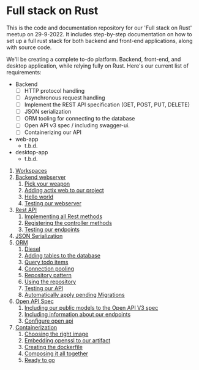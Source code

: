 # Full stack on Rust

This is the code and documentation repository for our 'Full stack on Rust' meetup on 29-9-2022.
It includes step-by-step documentation on how to set up a full rust stack for both backend and front-end applications, along with source code.

We'll be creating a complete to-do platform. Backend, front-end, and desktop application, while relying fully on Rust.
Here's our current list of requirements:
* Backend
  * [ ] HTTP protocol handling
  * [ ] Asynchronous request handling
  * [ ] Implement the REST API specification (GET, POST, PUT, DELETE)
  * [ ] JSON serialization
  * [ ] ORM tooling for connecting to the database
  * [ ] Open API v3 spec / including swagger-ui.
  * [ ] Containerizing our API
* web-app
    * t.b.d.
* desktop-app
    * t.b.d.

1. [Workspaces](01-workspaces)
2. [Backend webserver](02-backend-webserver)
    1. [Pick your weapon](02-backend-webserver/README.md#pick-your-weapon)
    1. [Adding actix web to our project](02-backend-webserver/README.md#Adding-actix-web-to-our-project)
    1. [Hello world](02-backend-webserver/README.md#hello-world)
    1. [Testing our webserver](02-backend-webserver/README.md#testing-our-webserver)
3. [Rest API](03-rest-api)
    1. [Implementing all Rest methods](03-rest-api/README.md#Implementing-all-Rest-methods)
    2. [Registering the controller methods](03-rest-api/README.md#Registering-the-controller-methods)
    3. [Testing our endpoints](03-rest-api/README.md#Testing-our-endpoints)
4. [JSON Serialization](04-json-serialization)
5. [ORM](05-orm)
    1. [Diesel](05-orm/README.md#diesel)
    2. [Adding tables to the database](05-orm/README.md#Adding-tables-to-the-database)
    3. [Query todo items](05-orm/README.md#Query-todo-items)
    4. [Connection pooling](05-orm/README.md#Connection-pooling)
    5. [Repository pattern](05-orm/README.md#Repository-pattern)
    6. [Using the repository](05-orm/README.md#Using-the-repository)
    7. [Testing our API](05-orm/README.md#Testing-our-API)
    8. [Automatically apply pending Migrations](05-orm/README.md#Automatically-apply-pending-Migrations)
6. [Open API Spec](06-open-api-spec)
    1. [Including our public models to the Open API V3 spec](06-open-api-spec/README.md#including-information-about-our-endpoints)
    2. [Including information about our endpoints](06-open-api-spec/README.md#including-information-about-our-endpoints)
    3. [Configure open api](06-open-api-spec/README.md#setup-swagger-ui)
7. [Containerization](07-containerization)
    1. [Choosing the right image](07-containerization/README.md#choosing-the-right-image)
    1. [Embedding openssl to our artifact](07-containerization/README.md#Embedding-openssl-to-our-artifact)
    1. [Creating the dockerfile](07-containerization/README.md#creating-the-dockerfile)
    1. [Composing it all together](07-containerization/README.md#composing-it-all-together)
    1. [Ready to go](07-containerization/README.md#ready-to-go)
